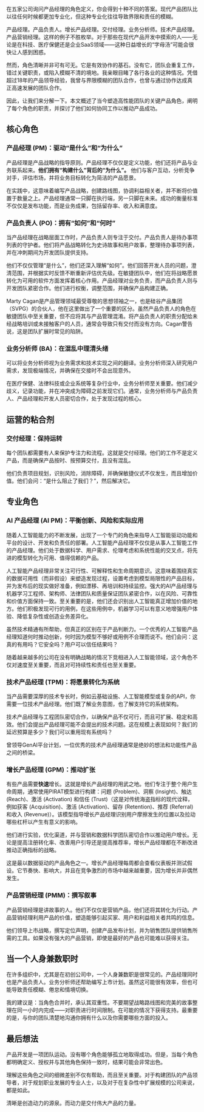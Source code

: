 在五家公司询问产品经理的角色定义，你会得到十种不同的答案。现代产品团队比以往任何时候都更加专业化，但这种专业化往往导致界限和责任的模糊。

产品经理。产品负责人。增长产品经理。交付经理。业务分析师。技术产品经理。产品营销经理。这样的例子不胜枚举。对于那些在现代产品开发中摸索的人——无论是在科技、医疗保健还是企业SaaS领域——这种日益增长的“字母汤”可能会很快让人感到困惑。

然而，角色清晰并非可有可无。它是有效协作的基石。没有它，团队会重复工作，错过关键职责，或陷入模糊不清的境地。我亲眼目睹了各行各业的这种情况。凭借超过18年的产品领导经验，我曾与界限模糊的团队合作，也曾与通过协作达成真正高速发展的团队合作。

因此，让我们来分解一下。本文概述了当今塑造高性能团队的关键产品角色，阐明了每个角色的职责，并探讨了他们如何协同工作以推动产品成功。

## 核心角色

### 产品经理 (PM)：驱动“是什么”和“为什么”

产品经理是产品战略的指导原则。产品经理不仅仅是定义功能，他们还将产品与业务联系起来。**他们拥有“构建什么”背后的“为什么”。** 他们与客户互动，分析竞争对手，评估市场，并将业务目标转化为简洁的产品愿景。

在实践中，这意味着编写产品战略，创建路线图，协调利益相关者，并不断将价值置于数量之上。产品经理通常一只脚在执行端，另一只脚在未来。成功的衡量标准不仅仅是发布功能，而是业务成果，包括留存率、收入和满意度。

### 产品负责人 (PO)：拥有“如何”和“何时”

当产品经理在战略层面工作时，产品负责人则专注于交付。产品负责人是待办事项列表的守护者。他们将产品战略转化为史诗故事和用户故事，整理待办事项列表，并在冲刺期间为开发团队提供支持。

他们不仅仅管理“是什么”，他们还深入理解“如何”。他们回答开发人员的问题，澄清范围，并根据实时反馈不断重新评估优先级。在敏捷团队中，他们在将战略愿景转化为可用的软件方面发挥着核心作用。产品经理对业务负责，而产品负责人则与开发团队紧密合作。他们进行权衡，调整范围，并确保产品构建正确。

Marty Cagan是产品管理领域最受尊敬的思想领袖之一，也是硅谷产品集团（SVPG）的合伙人，他在这里做出了一个重要的区分。虽然产品负责人的角色在敏捷团队中至关重要，但不应将其与产品管理混淆。将产品负责人的职责分配给未经战略培训或未接触客户的人员，通常会导致只有交付而没有方向。Cagan警告说，这是团队扩展时常见的陷阱。

### 业务分析师 (BA)：在混乱中理清头绪

可以将业务分析师视为业务需求和技术实现之间的翻译。业务分析师深入研究用户需求，发现极端情况，并确保在交接时不会出现意外。

在医疗保健、法律科技或企业系统等复杂行业中，业务分析师至关重要。他们减少歧义，记录功能，并在冲突成为障碍之前发现它们。通常，业务分析师与产品负责人、产品经理和开发人员密切合作，处于发现过程的核心。

## 运营的粘合剂

### 交付经理：保持运转

每个团队都需要有人来保护专注力和流程。这就是交付经理。他们的工作不是定义产品，而是确保产品按时、按预算交付，且没有混乱。

他们负责项目规划，识别风险，消除障碍，并确保敏捷仪式不仅发生，而且增加价值。他们会问：“是什么阻止了我们？”，然后解决它。

## 专业角色

### AI 产品经理 (AI PM)：平衡创新、风险和实际应用

随着人工智能能力的不断发展，出现了一个专门的角色来指导人工智能驱动功能和平台的设计、开发和负责任的部署。人工智能产品经理不仅仅是从事人工智能工作的产品经理。他们处于数据科学、用户需求、伦理考虑和系统性能的交叉点，将先进的模型转化为可用、值得信赖的产品。

人工智能产品经理非常关注可行性、可解释性和生命周期意识。这意味着围绕真实的数据可用性（而非假设）来塑造发现过程，设置考虑到模型局限性的产品目标，并为发布后的现实做好准备，例如漂移、再培训和持续监控。强大的AI产品经理与机器学习工程师、架构师、法律团队和质量保证团队紧密合作，以在风险、可靠性和价值方面保持一致。至关重要的是，他们还会识别出人工智能真正增加价值的地方。他们积极发现可行的用例，在这些用例中，机器学习可以有意义地增强用户体验、降低复杂性或创造业务差异化。

虽然技术精通有所帮助，但真正的区别在于产品判断力。一个优秀的人工智能产品经理知道何时推动创新，何时因为模型不够好或用例不合理而说不。他们会问：这真的有用吗？它安全吗？用户可以信任结果吗？

随着越来越多的公司在没有明确战略的情况下竞相进入人工智能领域，这个角色不仅对速度至关重要，而且对可持续性和责任也至关重要。

### 技术产品经理 (TPM)：将愿景转化为系统

当产品需要深厚的技术专长时，例如云基础设施、人工智能模型或复杂的API，你需要一位技术产品经理。他们既了解业务意图，也了解支持它的系统架构。

技术产品经理与工程团队密切合作，以确保产品不仅可行，而且可扩展、稳定和高效。他们会提出产品经理可能不会提出的技术问题。这在规模上表现如何？我们的延迟预算是多少？我们可以重用现有系统吗？

曾领导GenAI平台计划，一位优秀的技术产品经理通常是绝妙的想法和功能性产品之间的桥梁。

### 增长产品经理 (GPM)：推动扩张

有些产品需要**快速**增长。这就是增长产品经理的用武之地。他们专注于整个用户生命周期，通常使用PIRAT模型进行构建：问题 (Problem)、洞察 (Insight)、触达 (Reach)、激活 (Activation) 和信任 (Trust)（这是对传统海盗指标的现代诠释，例如获客 (Acquisition)、激活 (Activation)、留存 (Retention)、推荐 (Referral) 和收入 (Revenue)）。该模型指导增长产品经理识别用户摩擦发生的位置以及拉动哪些杠杆以产生有意义的影响。

他们进行实验，优化渠道，并与营销和数据科学团队密切合作以推动用户增长。无论是提高注册转化率、改善用户引导还是提高推荐率，增长产品经理都在不断改进推动正确指标的战略。

这是最以数据驱动的产品角色之一。增长产品经理每周都会查看仪表板并测试假设。它节奏快、影响大，并且在竞争激烈的市场中越来越重要，因为增长并非偶然发生。

### 产品营销经理 (PMM)：撰写叙事

产品营销经理是讲故事的人。他们不仅仅是营销产品，他们还将其转化为行动。产品营销经理利用产品的价值，塑造能够引起买家、用户和利益相关者共鸣的信息。

他们领导上市战略，撰写定位声明，创建产品发布计划，并为销售团队提供销售所需的工具。如果没有强大的产品营销，即使是最好的产品也可能难以获得关注。

## 当一个人身兼数职时

在许多组织中，尤其是在初创公司中，一个人身兼数职是很常见的。产品经理同时也是产品负责人。业务分析师还帮助编写上市计划。虽然这可能很有效率，但也可能导致责任模糊、倦怠和情境切换。

我的建议是：当角色合并时，承认其双重性。不要期望战略路线图和完美的故事整理在同一小时内完成——对职责进行时间限制。在可能的情况下获得支持。最重要的是，与你的团队清楚地沟通你拥有什么以及你需要哪些方面的投入。

## 最后想法

产品开发是一项团队运动。没有哪个角色能够孤立地取得成功。但是，当每个角色都明确定义、授权并与其他角色保持一致时，结果可能会非常出色。

理解这些角色之间的细微差别不仅有帮助，而且至关重要。对于构建团队的产品领导者，对于规划职业发展的专业人士，以及对于在复杂性中扩展规模的公司来说，都是如此。

清晰是创造动力的源泉。而动力是交付伟大产品的力量。
